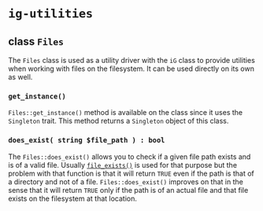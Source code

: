# `ig-utilities`

## class `Files`

The `Files` class is used as a utility driver with the `iG` class to provide utilities when working with files on the filesystem. It can be used directly on its own as well.

### `get_instance()`

`Files::get_instance()` method is available on the class since it uses the `Singleton` trait. This method returns a `Singleton` object of this class.

### `does_exist( string $file_path ) : bool`

The `Files::does_exist()` allows you to check if a given file path exists and is of a valid file. Usually [`file_exists()`](https://www.php.net/manual/en/function.file-exists.php) is used for that purpose but the problem with that function is that it will return `TRUE` even if the path is that of a directory and not of a file. `Files::does_exist()` improves on that in the sense that it will return `TRUE` only if the path is of an actual file and that file exists on the filesystem at that location.
